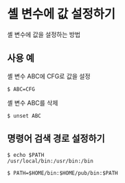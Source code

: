 # 셸 변수에 값 설정하기
셸 변수에 값을 설정하는 방법

## 사용 예
셸 변수 ABC에 CFG로 값을 설정
```
$ ABC=CFG
```
셸 변수 ABC를 삭제
```
$ unset ABC
```

## 명령어 검색 경로 설정하기
```
$ echo $PATH
/usr/local/bin:/usr/bin:/bin
```
```
$ PATH=$HOME/bin:$HOME/pub/bin:$PATH
```
